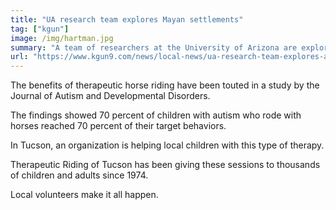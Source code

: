 ```yaml
---
title: "UA research team explores Mayan settlements"
tag: ["kgun"]
image: /img/hartman.jpg
summary: "A team of researchers at the University of Arizona are exploring ancient Mayan settlements in ways never done before."
url: "https://www.kgun9.com/news/local-news/ua-research-team-explores-ancient-mayan-temples-from-the-air"
---
```


The benefits of therapeutic horse riding have been touted in a study by the Journal of Autism and Developmental Disorders.

The findings showed 70 percent of children with autism who rode with horses reached 70 percent of their target behaviors.

In Tucson, an organization is helping local children with this type of therapy.

Therapeutic Riding of Tucson has been giving these sessions to thousands of children and adults since 1974.

Local volunteers make it all happen.
